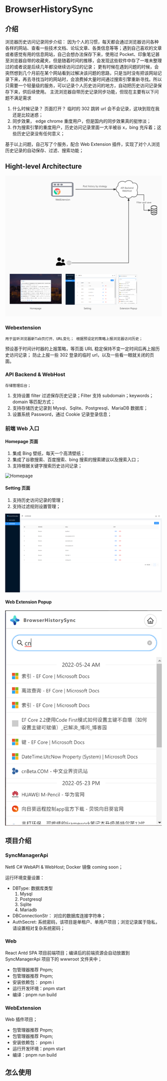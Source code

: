 # BrowserHistorySync

## 介绍

浏览器历史访问记录同步介绍：
因为个人的习惯，每天都会通过浏览器访问各种各样的网站、查看一些技术文档、论坛文章、各类信息等等；遇到自己喜欢的文章或者感觉有用的信息网站，自己会想办法保存下来，使用过 Pocket、印象笔记甚至浏览器自带的收藏夹，但是随着时间的推移，会发现这些软件中存了一堆未整理过的或者说是后续几年都没继续访问过的记录； 更有时候在遇到问题的时候，会突然想到几个月前在某个网站看到过解决该问题的思路，只是当时没有把该网站记录下来，再去寻找当时的网站时，会浪费掉大量时间通过搜索引擎重新寻找。所以只需要一个轻量级的服务，可以记录个人历史访问的地方，自动把历史访问记录保存下来，供后续使用。
主流浏览器自带历史记录同步功能，但现在主要有以下问题不满足需求

1. 什么时候记录？ 页面打开？ 临时的 302 跳转 url 会不会记录，这块到现在我还是比较迷惑；
2. 同步效果， edge chrome 重度用户，但是国内的同步效果真的挺惨淡；
3. 作为搜索引擎的重度用户，历史访问记录里面一大半被谷 x，bing 充斥着；这些历史记录没有任何意义；

基于以上问题，自己写了个服务，配合 Web Extension 插件，实现了对个人浏览历史记录的自动保存、过滤、搜索功能；

## Hight-level Architecture

![Hight-level Architecture](./Assets/BrowserSync.jpg)

### Webextension

`用于监听浏览器新Tab页打开、URL变化； 根据预设定的策略上报浏览器访问历史；`

预设基于时间计时器的上报策略，等页面 URL 稳定保持不变一定时间后再上报历史访问记录； 防止上报一些 302 登录的临时 url，以及一些看一眼就关闭的页面。

### API Backend & WebHost

`存储管理后台；`

1. 支持设置 filter 过滤保存历史记录；Filter 支持 subdomain；keywords；domain 等匹配方式；
2. 支持存储历史记录到 Mysql、Sqlite、Postgresql、MariaDB 数据库；
3. 设置系统 Password，通过 Cookie 记录登录信息；

### 前端 Web 入口

#### Homepage 页面

1. 集成 Bing 壁纸，每天一个高清壁纸；
2. 集成了谷歌搜索、百度搜索、bing 搜索的搜索建议以及搜索入口；
3. 支持根据关键字搜索历史访问记录；

![Homepage](./Assets/homepage.png)

#### Setting 页面

1. 支持历史访问记录的管理；
2. 支持过滤规则设置管理；

![Homepage](./Assets/setting.png)

#### Web Extension Popup

![Homepage](./Assets/popup.png)

## 项目介绍

### SyncManagerApi

Net6 C# WebAPI & WebHost;
Docker 镜像 coming soon；

运行环境变量设置：

- DBType: 数据库类型
  1. Mysql
  2. Postgresql
  3. Sqlite
  4. Mariadb
- DBConnectionStr： 对应的数据库连接字符串；
- AuthSecret: 系统密码，该项目是单租户、单用户项目；浏览记录属于隐私，请设置相对复杂系统密码；

### Web

React Antd SPA 项目前端项目；编译后的前端资源会自动放置到 SyncManagerApi 项目下的 wwwroot 文件夹中；

- 包管理器推荐 Pnpm;
- 包管理器推荐 Pnpm;
- 安装依赖包： pnpm i
- 运行开发环境：pnpm start
- 编译：pnpm run build

### WebExtension

Web 插件项目；

- 包管理器推荐 Pnpm;
- 包管理器推荐 Pnpm;
- 安装依赖包： pnpm i
- 运行开发环境：pnpm start
- 编译：pnpm run build

## 怎么使用
